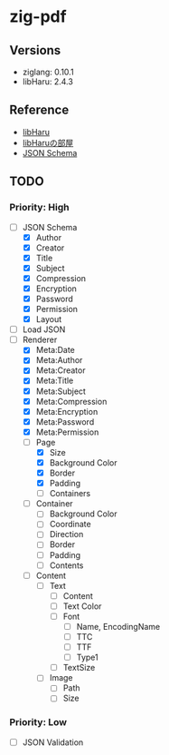 # zig-pdf

## Versions

* ziglang: 0.10.1
* libHaru: 2.4.3

## Reference

* [libHaru](http://libharu.org/)
* [libHaruの部屋](http://www.t-net.ne.jp/~cyfis/libharu/)  
* [JSON Schema](https://json-schema.org/)

## TODO

### Priority: High

- [ ] JSON Schema
  - [x] Author
  - [x] Creator
  - [x] Title
  - [x] Subject
  - [x] Compression
  - [x] Encryption
  - [x] Password
  - [x] Permission
  - [x] Layout
- [ ] Load JSON
- [ ] Renderer
  - [x] Meta:Date
  - [x] Meta:Author
  - [x] Meta:Creator
  - [x] Meta:Title
  - [x] Meta:Subject
  - [x] Meta:Compression
  - [x] Meta:Encryption
  - [x] Meta:Password
  - [x] Meta:Permission
  - [ ] Page
    - [x] Size
    - [x] Background Color
    - [x] Border
    - [x] Padding
    - [ ] Containers
  - [ ] Container
    - [ ] Background Color
    - [ ] Coordinate
    - [ ] Direction
    - [ ] Border
    - [ ] Padding
    - [ ] Contents
  - [ ] Content
    - [ ] Text
      - [ ] Content
      - [ ] Text Color
      - [ ] Font
        - [ ] Name, EncodingName
        - [ ] TTC
        - [ ] TTF
        - [ ] Type1
      - [ ] TextSize
    - [ ] Image
      - [ ] Path
      - [ ] Size

### Priority: Low

- [ ] JSON Validation
